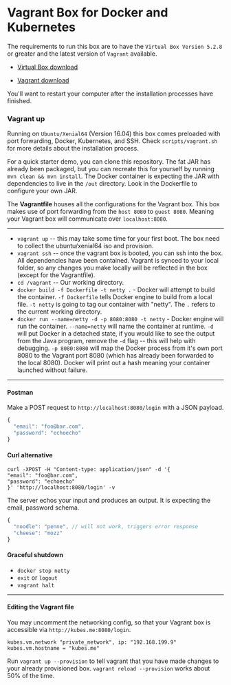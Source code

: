 # Vagrant Box for Docker and Kubernetes

The requirements to run this box are to have the `Virtual Box Version 5.2.8` or greater and the latest version of `Vagrant` available.

- [Virtual Box download](https://www.virtualbox.org/wiki/Downloads)

- [Vagrant download](https://www.vagrantup.com/downloads.html)

You'll want to restart your computer after the installation processes have finished.

### Vagrant up

Running on `Ubuntu/Xenial64` (Version 16.04) this box comes preloaded with port forwarding, Docker, Kubernetes, and SSH. Check `scripts/vagrant.sh` for more details about the installation process. 

For a quick starter demo, you can clone this repository. The fat JAR has already been packaged, but you can recreate this for yourself by running `mvn clean && mvn install`. The Docker container is expecting the JAR with dependencies to live in the `/out` directory. Look in the Dockerfile to configure your own JAR.

The **Vagrantfile** houses all the configurations for the Vagrant box. This box makes use of port forwarding from the `host 8080` to `guest 8080`. Meaning your Vagrant box will communicate over `localhost:8080`.

---
- `vagrant up` -- this may take some time for your first boot. The box need to collect the ubuntu/xenial64 iso and provision.
- `vagrant ssh` -- once the vagrant box is booted, you can ssh into the box. All dependencies have been contained. Vagrant is synced to your local folder, so any changes you make locally will be reflected in the box (except for the Vagrantfile).
- `cd /vagrant` -- Our working directory.
- `docker build -f Dockerfile -t netty .` - Docker will attempt to build the container. `-f Dockerfile` tells Docker engine to build from a local file. `-t netty` is going to tag our container with "netty". The `.` refers to the current working directory.
- `docker run --name=netty -d -p 8080:8080 -t netty` - Docker engine will run the container. `--name=netty` will name the container at runtime. `-d` will put Docker in a detached state, if you would like to see the output from the Java program, remove the `-d` flag -- this will help with debugging. `-p 8080:8080` will map the Docker process from it's own port 8080 to the Vagrant port 8080 (which has already been forwarded to the local 8080). Docker will print out a hash meaning your container launched without failure.
---
#### Postman

Make a POST request to `http://localhost:8080/login` with a JSON payload.
```js
{
  "email": "foo@bar.com",
  "password": "echoecho"
}
```

#### Curl alternative
```
curl -XPOST -H "Content-type: application/json" -d '{
"email": "foo@bar.com",
"password": "echoecho"
}' 'http://localhost:8080/login' -v
```

The server echos your input and produces an output. It is expecting the email, password schema.
```js
{
  "noodle": "penne", // will not work, triggers error response
  "cheese": "mozz"
}
```

#### Graceful shutdown

- `docker stop netty`
- `exit` or `logout`
- `vagrant halt`

---
#### Editing the Vagrant file

You may uncomment the networking config, so that your Vagrant box is accessible via `http://kubes.me:8080/login`.


```
kubes.vm.network "private_network", ip: "192.168.199.9"
kubes.vm.hostname = "kubes.me"
```

Run `vagrant up --provision` to tell vagrant that you have made changes to your already provisioned box. `vagrant reload --provision` works about 50% of the time.







